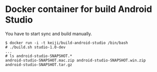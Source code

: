 # Docker container for build Android Studio

You have to start sync and build manually.

	$ docker run -i -t keiji/build-android-studio /bin/bash
	# ./build.sh studio-1.0-dev
	...
	# ls android-studio-SNAPSHOT.*
	android-studio-SNAPSHOT.mac.zip	android-studio-SNAPSHOT.win.zip
	android-studio-SNAPSHOT.tar.gz
